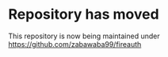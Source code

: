 # Repository has moved

This repository is now being maintained under https://github.com/zabawaba99/fireauth

